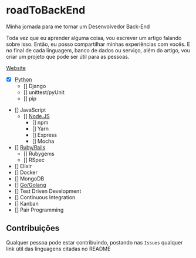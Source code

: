 # roadToBackEnd
Minha jornada para me tornar um Desenvolvedor Back-End

Toda vez que eu aprender alguma coisa, vou escrever um artigo falando sobre isso. Então, eu posso compartilhar minhas experiências com vocês.
E no final de cada linguagem, banco de dados ou serviço, além do artigo, vou criar um projeto que pode ser útil para as pessoas.

[Website](https://gka19.github.io)

* [x] [Python](https://github.com/gkal19/roadToBackEnd/tree/master/pythonJourney)
	* [] Django
	* [] unittest/pyUnit
	* [] pip
* [] JavaScript
	* [] [Node.JS](https://github.com/gkal19/roadToBackEnd/tree/master/nodeJourney)
		* [] npm
		* [] Yarn
		* [] Express
		* [] Mocha
* [] [Ruby/Rails](https://github.com/gkal19/roadToBackEnd/tree/master/rubyJourney)
	* [] Rubygems
	* [] RSpec
* [] Elixir
* [] Docker
* [] MongoDB
* [] [Go/Golang](https://github.com/gkal19/roadToBackEnd/tree/master/goJourney)
* [] Test Driven Development
* [] Continuous Integration
* [] Kanban
* [] Pair Programming

## Contribuições
Qualquer pessoa pode estar contribuindo, postando nas `Issues` qualquer link útil das linguagens citadas no README